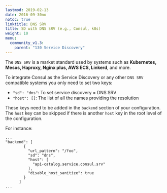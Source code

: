 ```yaml
---
lastmod: 2019-02-13
date: 2016-09-30no
notoc: true
linktitle: DNS SRV
title: SD with DNS SRV (e.g., Consul, k8s)
weight: 10
menu:
  community_v1.3:
    parent: "130 Service Discovery"
---
```

The `DNS SRV` is a market standard used by systems such as **Kubernetes, Mesos, Haproxy, Nginx plus, AWS ECS, Linkerd**, and more.

To integrate Consul as the Service Discovery or any other `DNS SRV` compatible systems you only need to set two keys:

- `"sd": "dns"`: To set service discovery = DNS SRV
- `"host": []`: The list of all the names providing the resolution

These keys need to be added in the `backend` section of your configuration. The `host` key can be skipped if there is another `host` key in the root level of the configuration.

For instance:

    ...
    "backend": [
            {
              "url_pattern": "/foo",
              "sd": "dns",
              "host": [
                "api-catalog.service.consul.srv"
              ],
              "disable_host_sanitize": true
            }
          ]
    ...
